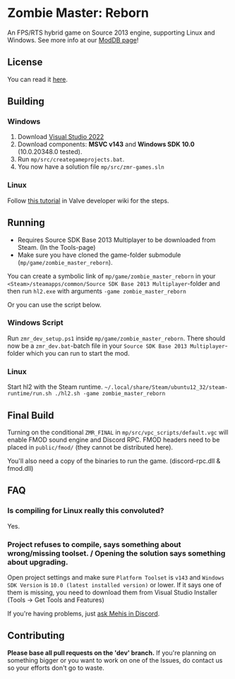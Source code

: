 # **Zombie Master: Reborn**
An FPS/RTS hybrid game on Source 2013 engine, supporting Linux and Windows. See more info at our [ModDB page](https://www.moddb.com/mods/zombie-master-reborn)!

## License
You can read it [here](https://github.com/zm-reborn/zmr-game/blob/master/LICENSE).

## Building

### Windows
1. Download [Visual Studio 2022](https://visualstudio.microsoft.com/vs/)
2. Download components: **MSVC v143** and **Windows SDK 10.0** (10.0.20348.0 tested).
3. Run `mp/src/creategameprojects.bat`.
4. You now have a solution file `mp/src/zmr-games.sln`

### Linux

Follow [this tutorial](https://developer.valvesoftware.com/wiki/Source_SDK_2013) in Valve developer wiki for the steps.

## Running

- Requires Source SDK Base 2013 Multiplayer to be downloaded from Steam. (In the Tools-page)
- Make sure you have cloned the game-folder submodule (`mp/game/zombie_master_reborn`).


You can create a symbolic link of `mp/game/zombie_master_reborn` in your `<Steam>/steamapps/common/Source SDK Base 2013 Multiplayer`-folder and then run `hl2.exe` with arguments `-game zombie_master_reborn`

Or you can use the script below.

### Windows Script
Run `zmr_dev_setup.ps1` inside `mp/game/zombie_master_reborn`. There should now be a `zmr_dev.bat`-batch file in your `Source SDK Base 2013 Multiplayer`-folder which you can run to start the mod.

### Linux

Start hl2 with the Steam runtime.
`~/.local/share/Steam/ubuntu12_32/steam-runtime/run.sh ./hl2.sh -game zombie_master_reborn`

## Final Build

Turning on the conditional `ZMR_FINAL` in `mp/src/vpc_scripts/default.vgc` will enable FMOD sound engine and Discord RPC. FMOD headers need to be placed in `public/fmod/` (they cannot be distributed here).

You'll also need a copy of the binaries to run the game. (discord-rpc.dll & fmod.dll)

## FAQ

### Is compiling for Linux really this convoluted?

Yes.

### Project refuses to compile, says something about wrong/missing toolset. / Opening the solution says something about upgrading.

Open project settings and make sure `Platform Toolset` is `v143` and `Windows SDK Version` is `10.0 (latest installed version)` or lower.
If it says one of them is missing, you need to download them from Visual Studio Installer (Tools -> Get Tools and Features)

If you're having problems, just [ask Mehis in Discord](https://discord.gg/tZTUex3).

## Contributing

**Please base all pull requests on the 'dev' branch.** If you're planning on something bigger or you want to work on one of the Issues, do contact us so your efforts don't go to waste.

